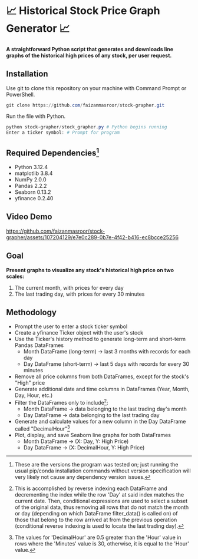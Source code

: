 # :chart_with_upwards_trend: Historical Stock Price Graph Generator :chart_with_upwards_trend:

#### A straightforward Python script that generates and downloads line graphs of the historical high prices of any stock, per user request.

## Installation

Use git to clone this repository on your machine with Command Prompt or PowerShell.
```powershell
git clone https://github.com/faizanmasroor/stock-grapher.git
```
Run the file with Python.
```powershell
python stock-grapher/stock_grapher.py # Python begins running
Enter a ticker symbol: # Prompt for program
```

## Required Dependencies[^1]

* Python 3.12.4
* matplotlib 3.8.4
* NumPy 2.0.0
* Pandas 2.2.2
* Seaborn 0.13.2
* yfinance 0.2.40

## Video Demo
https://github.com/faizanmasroor/stock-grapher/assets/107204129/e7e0c289-0b7e-4f42-b416-ec8bcce25256

## Goal
<b> Present graphs to visualize any stock's historical high price on two scales: </b>
1) The current month, with prices for every day
2) The last trading day, with prices for every 30 minutes

## Methodology

* Prompt the user to enter a stock ticker symbol
* Create a yfinance Ticker object with the user's stock
* Use the Ticker's history method to generate long-term and short-term Pandas DataFrames
  * Month DataFrame (long-term) → last 3 months with records for each day
  * Day DataFrame (short-term) → last 5 days with records for every 30 minutes
* Remove all price columns from both DataFrames, except for the stock's "High" price
* Generate additional date and time columns in DataFrames (Year, Month, Day, Hour, etc.)
* Filter the DataFrames only to include[^2]:
  * Month DataFrame → data belonging to the last trading day's month
  * Day DataFrame → data belonging to the last trading day
* Generate and calculate values for a new column in the Day DataFrame called "DecimalHour"[^3]
* Plot, display, and save Seaborn line graphs for both DataFrames
  * Month DataFrame → (X: Day, Y: High Price)
  * Day DataFrame → (X: DecimalHour, Y: High Price)

[^1]: These are the versions the program was tested on; just running the usual pip/conda installation commands without version specification will very likely not cause any dependency version issues.
[^2]: This is accomplished by reverse indexing each DataFrame and decrementing the index while the row 'Day' at said index matches the current date. Then, conditional expressions are used to select a subset of the original data, thus removing all rows that do not match the month or day (depending on which DataFrame filter_data() is called on) of those that belong to the row arrived at from the previous operation (conditional reverse indexing is used to locate the last trading day).
[^3]: The values for 'DecimalHour' are 0.5 greater than the 'Hour' value in rows where the 'Minutes' value is 30, otherwise, it is equal to the 'Hour' value.
